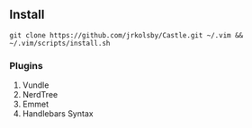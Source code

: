## Install

`git clone https://github.com/jrkolsby/Castle.git ~/.vim && ~/.vim/scripts/install.sh`

### Plugins
1. Vundle
2. NerdTree
3. Emmet 
4. Handlebars Syntax
